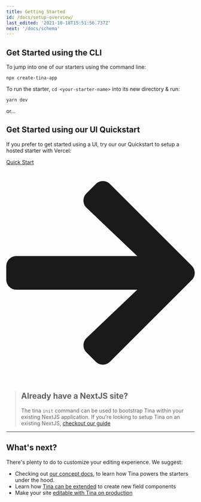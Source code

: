 ```yaml
---
title: Getting Started
id: /docs/setup-overview/
last_edited: '2021-10-18T15:51:56.737Z'
next: '/docs/schema'
---
```


## Get Started using the CLI

To jump into one of our starters using the command line:

```bash,copy
npx create-tina-app
```

To run the starter, `cd <your-starter-name>` into its new directory & run:

```bash,copy
yarn dev
```

or...

## Get Started using our UI Quickstart

If you prefer to get started using a UI, try our our Quickstart to setup a hosted starter with Vercel:

<div>
<a href="https://app.tina.io/quickstart" style="width: fit-content;" class="calloutButton">Quick Start<svg stroke="currentColor" fill="currentColor" stroke-width="0" viewBox="0 0 448 512" xmlns="http://www.w3.org/2000/svg"><path d="M190.5 66.9l22.2-22.2c9.4-9.4 24.6-9.4 33.9 0L441 239c9.4 9.4 9.4 24.6 0 33.9L246.6 467.3c-9.4 9.4-24.6 9.4-33.9 0l-22.2-22.2c-9.5-9.5-9.3-25 .4-34.3L311.4 296H24c-13.3 0-24-10.7-24-24v-32c0-13.3 10.7-24 24-24h287.4L190.9 101.2c-9.8-9.3-10-24.8-.4-34.3z"></path></svg></a>
</div>

> ## Already have a NextJS site?
>
> The tina `init` command can be used to bootstrap Tina within your existing NextJS application.
> If you're looking to setup Tina on an existing NextJS, [checkout our guide](/guides/tina-cloud/add-tinacms-to-existing-site/overview/)

<hr />

## What's next?

There's plenty to do to customize your editing experience. We suggest:

- Checking out [our concept docs](/docs/schema/), to learn how Tina powers the starters under the hood.
- Learn how [Tina can be extended](/docs/advanced/extending-tina/) to create new field components
- Make your site [editable with Tina on production](/docs/tina-cloud/)
